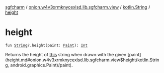 [sgfcharm](../../index.md) / [onion.w4v3xrmknycexlsd.lib.sgfcharm.view](../index.md) / [kotlin.String](index.md) / [height](./height.md)

# height

`fun `[`String`](https://kotlinlang.org/api/latest/jvm/stdlib/kotlin/-string/index.html)`?.height(paint: `[`Paint`](https://developer.android.com/reference/android/graphics/Paint.html)`): `[`Int`](https://kotlinlang.org/api/latest/jvm/stdlib/kotlin/-int/index.html)

Returns the height of [this](height/-this-.md) string when drawn with the given [paint](height.md#onion.w4v3xrmknycexlsd.lib.sgfcharm.view$height(kotlin.String, android.graphics.Paint)/paint).

